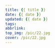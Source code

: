 ```yaml
---
title: {{ title }}
date: {{ date }}
updated: {{ date }}
tags:
abbrlink:
top_img: /pic/22.jpg
cover: /pic/22.jpg
---
```

